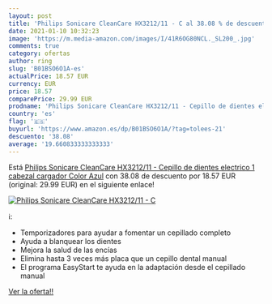```yaml
---
layout: post
title: 'Philips Sonicare CleanCare HX3212/11 - C al 38.08 % de descuento'
date: 2021-01-10 10:32:23
image: 'https://m.media-amazon.com/images/I/41R6OG80NCL._SL200_.jpg'
comments: true
category: ofertas
author: ring
slug: 'B01BSO6O1A-es'
actualPrice: 18.57 EUR
currency: EUR
price: 18.57
comparePrice: 29.99 EUR
prodname: 'Philips Sonicare CleanCare HX3212/11 - Cepillo de dientes electrico  1 cabezal  cargador  Color Azul'
country: 'es'
flag: '🇪🇸'
buyurl: 'https://www.amazon.es/dp/B01BSO6O1A/?tag=tolees-21'
descuento: '38.08'
average: '19.660833333333333'
---
```


Está [Philips Sonicare CleanCare HX3212/11 - Cepillo de dientes electrico  1 cabezal  cargador  Color Azul](https://www.amazon.es/dp/B01BSO6O1A/?tag=tolees-21) con 38.08 de descuento por 18.57 EUR (original: 29.99 EUR) en el siguiente enlace!

[![Philips Sonicare CleanCare HX3212/11 - C](https://m.media-amazon.com/images/I/41R6OG80NCL._SL200_.jpg)](https://www.amazon.es/dp/B01BSO6O1A/?tag=tolees-21)

ℹ️:

- Temporizadores para ayudar a fomentar un cepillado completo
- Ayuda a blanquear los dientes
- Mejora la salud de las encías
- Elimina hasta 3 veces más placa que un cepillo dental manual
- El programa EasyStart te ayuda en la adaptación desde el cepillado manual

[Ver la oferta!!](https://www.amazon.es/dp/B01BSO6O1A/?tag=tolees-21)
